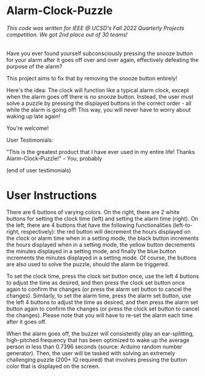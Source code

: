 # Alarm-Clock-Puzzle

###### *This code was written for IEEE @ UCSD's Fall 2022 Quarterly Projects competition. We got 2nd place out of 30 teams!*

Have you ever found yourself subconsciously pressing the snooze button for your alarm after it goes off over and over again, effectively defeating the purpose of the alarm?

This project aims to fix that by removing the snooze button entirely!

Here's the idea: 
The clock will function like a typical alarm clock, except when the alarm goes off there is no snooze button. Instead, the user must solve a puzzle by pressing the displayed buttons in the correct order - all while the alarm is going off! This way, you will never have to worry about waking up late again!

You're welcome!

User Testimonials:

"This is the greatest product that I have ever used in my entire life! Thanks Alarm-Clock-Puzzle!"
\- You, probably

(end of user testimonials)

# User Instructions

There are 6 buttons of varying colors. On the right, there are 2 white buttons for setting the clock time (left) and setting the alarm time (right). On the left, there are 4 buttons that have the following functionalities (left-to-right, respectively): the red button will decrement the hours displayed on the clock or alarm time when in a setting mode, the black button increments the hours displayed when in a setting mode, the yellow button decrements the minutes displayed in a setting mode, and finally the blue button increments the minutes displayed in a setting mode. Of course, the buttons are also used to solve the puzzle, should the alarm be triggered.

To set the clock time, press the clock set button once, use the left 4 buttons to adjust the time as desired, and then press the clock set button once again to confirm the changes (or press the alarm set button to cancel the changes). Similarly, to set the alarm time, press the alarm set button, use the left 4 buttons to adjust the time as desired, and then press the alarm set button again to confirm the changes (or press the clock set button to cancel the changes). Please note that you will have to re-set the alarm each time after it goes off.

When the alarm goes off, the buzzer will consistently play an ear-splitting, high-pitched frequency that has been optimized to wake up the average person in less than 0.7396 seconds (source: Arduino random number generator). Then, the user will be tasked with solving an extremely challenging puzzle (200+ IQ required) that involves pressing the button color that is displayed on the screen.
